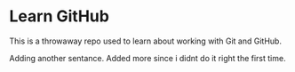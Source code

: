 # Learn GitHub

This is a throwaway repo used to learn about working with Git and GitHub.





Adding another sentance.
Added more since i didnt do it right the first time.
